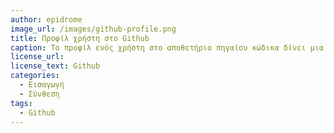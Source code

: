 ```yaml
---
author: epidrome
image_url: /images/github-profile.png
title: Προφίλ χρήστη στο Github 
caption: Το προφίλ ενός χρήστη στο αποθετήριο πηγαίου κώδικα δίνει μια εποπτική εικόνα της ποιότητας και της ποσότητας της συνεισφοράς του σε συνεργατικά έργα, και μπορεί να αποτελέσει μοντέλο για τη βελτίωση της πιστοποίησης που δίνουν τα μαθήματα και οι σχολές.
license_url:
license_text: Github
categories:
  - Εισαγωγή
  - Σύνθεση
tags:
  - Github
---
```

